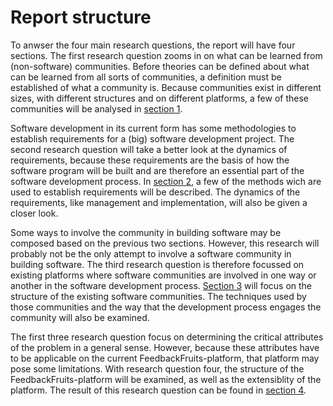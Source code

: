 # Report structure
To anwser the four main research questions, the report will have four sections. The first research question zooms in on what can be learned from (non-software) communities. Before theories can be defined about what can be learned from all sorts of communities, a definition must be established of what a community is. Because communities exist in different sizes, with different structures and on different platforms, a few of these communities will be analysed in [section 1](../communities.md).

Software development in its current form has some methodologies to establish requirements for a (big) software development project.
The second research question will take a better look at the dynamics of requirements, because these requirements are the basis of how the software program will be built and are therefore an essential part of the software development process.
In [section 2](../requirements/README.md), a few of the methods wich are used to establish requirements will be described.
The dynamics of the requirements, like management and implementation, will also be given a closer look.

Some ways to involve the community in building software may be composed based on the previous two sections. However, this research will probably not be the only attempt to involve a software community in building software.
The third research question is therefore focussed on existing platforms where software communities are involved in one way or another in the software development process.
[Section 3](../software-ecosystems.md) will focus on the structure of the existing software communities. The techniques used by those communities and the way that the development process engages the community will also be examined.

The first three research question focus on determining the critical attributes of the problem in a general sense. However, because these attributes have to be applicable on the current FeedbackFruits-platform, that platform may pose some limitations. With research question four, the structure of the FeedbackFruits-platform will be examined, as well as the extensiblity of the platform. The result of this research question can be found in [section 4](../fbf-ecosystem.md).

